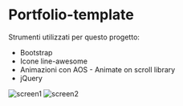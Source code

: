 # Portfolio-template

Strumenti utilizzati per questo progetto:
- Bootstrap
- Icone line-awesome
- Animazioni con AOS - Animate on scroll library
- jQuery

![screen1](https://user-images.githubusercontent.com/107867374/206208477-61e7cb94-59a8-4b7f-893e-314fa9d10c48.jpg)
![screen2](https://user-images.githubusercontent.com/107867374/206208516-dca137f8-838a-4bc8-9b7b-14242276adb8.jpg)
